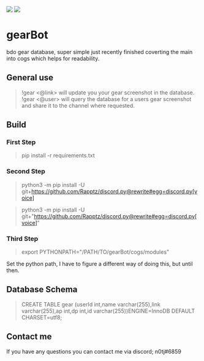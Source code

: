 <p>
<a href="https://github.com/n0tj/gearBot/pulse" alt="Activity">
        <img src="https://img.shields.io/github/commit-activity/w/n0tj/gearBot.svg" /></a>

<img src= https://img.shields.io/github/last-commit/n0tj/gearBot.svg />
</p>

# gearBot
bdo gear database, super simple just recently finished coverting the main into cogs which helps for readability.


## General use
>!gear <@link> will update you your gear screenshot in the database.
>!gear <@user> will query the database for a users gear screenshot and share it to the channel where requested.

## Build
### First Step
> pip install -r requirements.txt

### Second Step
> python3 -m pip install -U git+https://github.com/Rapptz/discord.py@rewrite#egg=discord.py[voice]


> python3 -m pip install -U git+"https://github.com/Rapptz/discord.py@rewrite#egg=discord.py[voice]"

### Third Step
> export PYTHONPATH="/PATH/TO/gearBot/cogs/modules"

Set the python path, I have to figure a different way of doing this, but until then.



## Database Schema
> CREATE TABLE gear (userId int,name varchar(255),link varchar(255),ap int,dp int,id varchar(255))ENGINE=InnoDB DEFAULT CHARSET=utf8;


## Contact me
If you have any questions you can contact me via discord; n0tj#6859 

